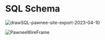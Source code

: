 # SQL Schema

![drawSQL-pawnee-site-export-2023-04-10](https://user-images.githubusercontent.com/92106462/231001449-468f480e-f4fa-40b8-9403-9beb69e7edb0.png)

![PawneeWireFrame](https://user-images.githubusercontent.com/92106462/231003128-ee6b5a7b-ab96-4805-955e-5afe626dec30.png)
